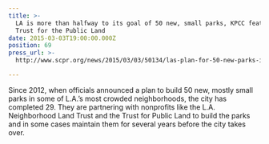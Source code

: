 ```yaml
---
title: >-
  LA is more than halfway to its goal of 50 new, small parks, KPCC featuring
  Trust for the Public Land
date: 2015-03-03T19:00:00.000Z
position: 69
press_url: >-
  http://www.scpr.org/news/2015/03/03/50134/las-plan-for-50-new-parks-is-more-than-halfway-the/

---
```




Since 2012, when officials announced a plan to build 50 new, mostly small parks in some of L.A.’s most crowded neighborhoods, the city has completed 29. They are partnering with nonprofits like the L.A. Neighborhood Land Trust and the Trust for Public Land to build the parks and in some cases maintain them for several years before the city takes over.

